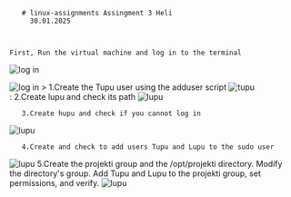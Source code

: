 
       # linux-assignments Assingment 3 Heli
         30.01.2025
       
       
       
    First, Run the virtual machine and log in to the terminal 
![log in](/Users/shijindou/Documents/GitHub/Linux-assignments/01.jpg)
  
![log in](/Users/shijindou/Documents/GitHub/Linux-assignments/02.jpg) 
    > 1.Create the Tupu user using the adduser script
![tupu](/Users/shijindou/Documents/GitHub/Linux-assignments/03.jpg)   
  : 
      2.Create lupu and check its path
![lupu](/Users/shijindou/Documents/GitHub/Linux-assignments/04.jpg)  

       3.Create hupu and check if you cannot log in
![lupu](/Users/shijindou/Documents/GitHub/Linux-assignments/05.jpg) 

       4.Create and check to add users Tupu and Lupu to the sudo user
![lupu](/Users/shijindou/Documents/GitHub/Linux-assignments/06.jpg)
       5.Create the projekti group and the /opt/projekti directory. Modify the directory's group. Add Tupu and Lupu to the projekti group, set permissions, and verify.
![lupu](/Users/shijindou/Documents/GitHub/Linux-assignments/07.jpg)





      





     



